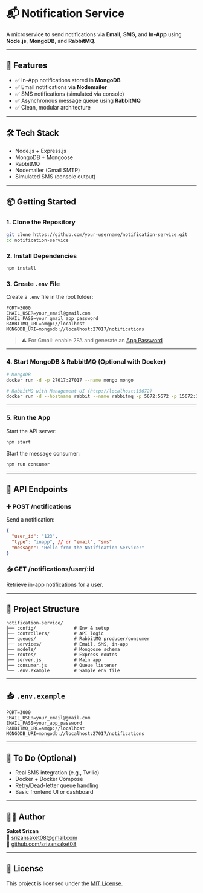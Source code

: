 
# 📬 Notification Service

A microservice to send notifications via **Email**, **SMS**, and **In-App** using **Node.js**, **MongoDB**, and **RabbitMQ**.

---

## 🚀 Features

- ✅ In-App notifications stored in **MongoDB**
- ✅ Email notifications via **Nodemailer**
- ✅ SMS notifications (simulated via console)
- ✅ Asynchronous message queue using **RabbitMQ**
- ✅ Clean, modular architecture

---

## 🛠 Tech Stack

- Node.js + Express.js
- MongoDB + Mongoose
- RabbitMQ
- Nodemailer (Gmail SMTP)
- Simulated SMS (console output)

---

## 📦 Getting Started

### 1. Clone the Repository

```bash
git clone https://github.com/your-username/notification-service.git
cd notification-service
```

### 2. Install Dependencies

```bash
npm install
```

### 3. Create `.env` File

Create a `.env` file in the root folder:

```env
PORT=3000
EMAIL_USER=your_email@gmail.com
EMAIL_PASS=your_gmail_app_password
RABBITMQ_URL=amqp://localhost
MONGODB_URI=mongodb://localhost:27017/notifications
```

> ⚠️ For Gmail: enable 2FA and generate an [App Password](https://myaccount.google.com/apppasswords)

---

### 4. Start MongoDB & RabbitMQ (Optional with Docker)

```bash
# MongoDB
docker run -d -p 27017:27017 --name mongo mongo

# RabbitMQ with Management UI (http://localhost:15672)
docker run -d --hostname rabbit --name rabbitmq -p 5672:5672 -p 15672:15672 rabbitmq:3-management
```

---

### 5. Run the App

Start the API server:

```bash
npm start
```

Start the message consumer:

```bash
npm run consumer
```

---

## 📌 API Endpoints

### ➕ POST /notifications

Send a notification:

```json
{
  "user_id": "123",
  "type": "inapp", // or "email", "sms"
  "message": "Hello from the Notification Service!"
}
```

### 📥 GET /notifications/user/:id

Retrieve in-app notifications for a user.

---

## 📁 Project Structure

```
notification-service/
├── config/              # Env & setup
├── controllers/         # API logic
├── queues/              # RabbitMQ producer/consumer
├── services/            # Email, SMS, in-app
├── models/              # Mongoose schema
├── routes/              # Express routes
├── server.js            # Main app
├── consumer.js          # Queue listener
└── .env.example         # Sample env file
```

---

## 📥 `.env.example`

```env
PORT=3000
EMAIL_USER=your_email@gmail.com
EMAIL_PASS=your_app_password
RABBITMQ_URL=amqp://localhost
MONGODB_URI=mongodb://localhost:27017/notifications
```

---

## 📌 To Do (Optional)

- Real SMS integration (e.g., Twilio)
- Docker + Docker Compose
- Retry/Dead-letter queue handling
- Basic frontend UI or dashboard

---

## 👨‍💻 Author

**Saket Srizan**  
📧 srizansaket08@gmail.com  
🔗 [github.com/srizansaket08](https://github.com/srizansaket08)

---

## 📝 License

This project is licensed under the [MIT License](LICENSE).
